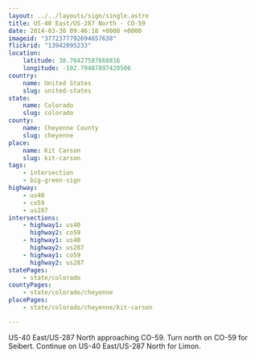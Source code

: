 ```yaml
---
layout: ../../layouts/sign/single.astro
title: US-40 East/US-287 North - CO-59
date: 2014-03-30 09:46:18 +0000 +0000
imageid: "3772377792694657638"
flickrid: "13942095233"
location:
    latitude: 38.76427587660816
    longitude: -102.79487897420506
country:
    name: United States
    slug: united-states
state:
    name: Colorado
    slug: colorado
county:
    name: Cheyenne County
    slug: cheyenne
place:
    name: Kit Carson
    slug: kit-carson
tags:
    - intersection
    - big-green-sign
highway:
    - us40
    - co59
    - us287
intersections:
    - highway1: us40
      highway2: co59
    - highway1: us40
      highway2: us287
    - highway1: co59
      highway2: us287
statePages:
    - state/colorado
countyPages:
    - state/colorado/cheyenne
placePages:
    - state/colorado/cheyenne/kit-carson

---
```

US-40 East/US-287 North approaching CO-59.  Turn north on CO-59 for Seibert.  Continue on US-40 East/US-287 North for Limon.